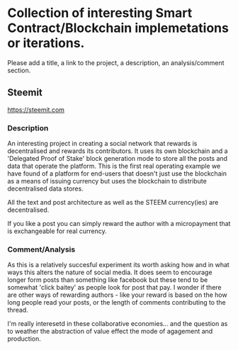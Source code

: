 # Collection of interesting Smart Contract/Blockchain implemetations or iterations.

Please add a title, a link to the project, a description, an analysis/comment section.

## Steemit
https://steemit.com

### Description

An interesting project in creating a social network that rewards is decentralised and rewards its contributors. It uses its own blockchain and a 'Delegated Proof of Stake' block generation mode to store all the posts and data that operate the platform. This is the first real operating example we have found of a platform for end-users that doesn't just use the blockchain as a means of issuing currency but uses the blockchain to distribute decentralised data stores. 

All the text and post architecture as well as the STEEM currency(ies) are decentralised.

If you like a post you can simply reward the author with a micropayment that is exchangeable for real currency. 

### Comment/Analysis

As this is a relatively succesful experiment its worth asking how and in what ways this alters the nature of social media. It does seem to encourage longer form posts than something like facebook but these tend to be somewhat 'click baitey' as people look for post that pay. I wonder if there are other ways of rewarding authors - like your reward is based on the how long people read your posts, or the length of comments contributing to the thread.

I'm really interesetd in these collaborative economies... and the question as to weather the abstraction of value effect the mode of agagement and production. 


